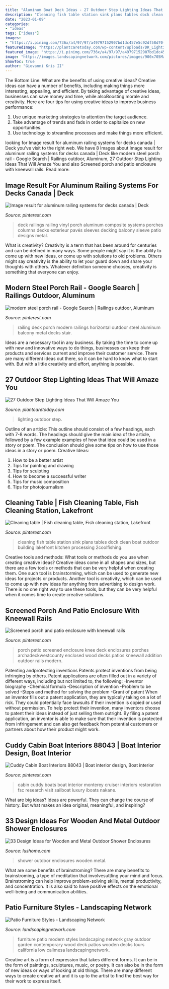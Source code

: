 ```yaml
---
title: "Aluminum Boat Deck Ideas - 27 Outdoor Step Lighting Ideas That Will Amaze You"
description: "Cleaning fish table station sink plans tables dock clean boat outdoor building lakefront kitchen processing 2coolfishing"
date: "2023-01-09"
categories:
- "ideas"
tags: ["ideas"]
images:
- "https://i.pinimg.com/736x/a4/97/97/a49797152907bd1dc457e5c92df58d70--cuddy-cabin-boat-boat-interior.jpg"
featuredImage: "https://plantcaretoday.com/wp-content/uploads/DR_Lighting9.jpg"
featured_image: "https://i.pinimg.com/736x/a4/97/97/a49797152907bd1dc457e5c92df58d70--cuddy-cabin-boat-boat-interior.jpg"
image: "https://images.landscapingnetwork.com/pictures/images/900x705Max/site_8/patio-furniture-modern-gray-landscaping-network_4192.jpg"
ShowToc: true
author: "Giovanni Kris II"
---
```



The Bottom Line: What are the benefits of using creative ideas?
Creative ideas can have a number of benefits, including making things more interesting, appealing, and efficient. By taking advantage of creative ideas, businesses can save money and time, while alsoBoosting morale and creativity. Here are four tips for using creative ideas to improve business performance: 
1. Use unique marketing strategies to attention the target audience.
2. Take advantage of trends and fads in order to capitalize on new opportunities.
3. Use technology to streamline processes and make things more efficient. 

	

		
looking for Image result for aluminum railing systems for decks canada | Deck you've visit to the right web. We have 8 Images about Image result for aluminum railing systems for decks canada | Deck like modern steel porch rail - Google Search | Railings outdoor, Aluminum, 27 Outdoor Step Lighting Ideas That Will Amaze You and also Screened porch and patio enclosure with kneewall rails. Read more:
		
    
## Image Result For Aluminum Railing Systems For Decks Canada | Deck

<img loading=lazy src="https://i.pinimg.com/736x/91/7a/a7/917aa7559b621e3fd114488fa819e909--vinyl-deck-railing-front-porch-railings.jpg" onerror="this.onerror=null;this.src='https://tse2.mm.bing.net/th?id=OIP.hYRW7mU8u8yEASUvQtgM7wHaLH&amp;pid=15.1';" alt="Image result for aluminum railing systems for decks canada | Deck">

_Source: pinterest.com_

>deck railings railing vinyl porch aluminum composite systems porches columns decks exterieur pavés sleeves decking balcony sleeve patio designs metal. 

	

What is creativity?
Creativity is a term that has been around for centuries and can be defined in many ways. Some people might say it is the ability to come up with new ideas, or come up with solutions to old problems. Others might say creativity is the ability to let your guard down and share your thoughts with others. Whatever definition someone chooses, creativity is something that everyone can enjoy.

    
## Modern Steel Porch Rail - Google Search | Railings Outdoor, Aluminum

<img loading=lazy src="https://i.pinimg.com/736x/30/31/47/30314720a197d915cc2fce873ede3198.jpg" onerror="this.onerror=null;this.src='https://tse1.mm.bing.net/th?id=OIP.YuWS2n_dd7isEa4E9EygRAHaFj&amp;pid=15.1';" alt="modern steel porch rail - Google Search | Railings outdoor, Aluminum">

_Source: pinterest.com_

>railing deck porch modern railings horizontal outdoor steel aluminum balcony metal decks stair. 

	

Ideas are a necessary tool in any business. By taking the time to come up with new and innovative ways to do things, businesses can keep their products and services current and improve their customer service. There are many different ideas out there, so it can be hard to know what to start with. But with a little creativity and effort, anything is possible.

    
## 27 Outdoor Step Lighting Ideas That Will Amaze You

<img loading=lazy src="https://plantcaretoday.com/wp-content/uploads/DR_Lighting9.jpg" onerror="this.onerror=null;this.src='https://tse2.mm.bing.net/th?id=OIP.OEn1LGOyygR6NOiJ7J3vdwHaJ4&amp;pid=15.1';" alt="27 Outdoor Step Lighting Ideas That Will Amaze You">

_Source: plantcaretoday.com_

>lighting outdoor step. 

	

Outline of an article: This outline should consist of a few headings, each with 7-8 words. The headings should give the main idea of the article, followed by a few example examples of how that idea could be used in a story or poem. The conclusion should give some tips on how to use those ideas in a story or poem.
Creative Ideas:

1. How to be a better artist 
2. Tips for painting and drawing 
3. Tips for sculpting 
4. How to become a successful writer 
5. Tips for music composition 
6. Tips for photojournalism 

    
## Cleaning Table | Fish Cleaning Table, Fish Cleaning Station, Lakefront

<img loading=lazy src="https://i.pinimg.com/736x/08/8e/da/088edaf710683d0204ac357cea0c2231--fish-cleaning-table-discussion.jpg" onerror="this.onerror=null;this.src='https://tse2.mm.bing.net/th?id=OIP.yx-ka22EJW7XC6M7heiuLAHaE6&amp;pid=15.1';" alt="Cleaning table | Fish cleaning table, Fish cleaning station, Lakefront">

_Source: pinterest.com_

>cleaning fish table station sink plans tables dock clean boat outdoor building lakefront kitchen processing 2coolfishing. 

	

Creative tools and methods: What tools or methods do you use when creating creative ideas?
Creative ideas come in all shapes and sizes, but there are a few tools or methods that can be very helpful when creating them. One such tool is brainstorming, which can be used to generate new ideas for projects or products. Another tool is creativity, which can be used to come up with new ideas for anything from advertising to design work. There is no one right way to use these tools, but they can be very helpful when it comes time to create creative solutions.

    
## Screened Porch And Patio Enclosure With Kneewall Rails

<img loading=lazy src="https://i.pinimg.com/736x/97/ec/1f/97ec1f0f779690a646be40e712cfd28e--patio-enclosures-porch-and-patio.jpg" onerror="this.onerror=null;this.src='https://tse2.mm.bing.net/th?id=OIP.mxxTzdYG2-t89Sv0ofRU7AHaHa&amp;pid=15.1';" alt="Screened porch and patio enclosure with kneewall rails">

_Source: pinterest.com_

>porch patio screened enclosure knee deck enclosures porches archadeckwestcounty enclosed wood decks patios kneewall addition outdoor rails modern. 

	

Patenting andprotecting inventions
Patents protect inventions from being infringing by others. Patent applications are often filled out in a variety of different ways, including but not limited to, the following: 
-Inventor biography 
-Chemical formula 
-Description of invention 
-Problem to be solved 
-Steps and method for solving the problem 
-Grant of patent 
When an inventor fills out a patent application, they are typically taking on a lot of risk. They could potentially face lawsuits if their invention is copied or used without permission. To help protect their invention, many inventors choose to patent their ideas instead of just selling them outright. By filing a patent application, an inventor is able to make sure that their invention is protected from infringement and can also get feedback from potential customers or partners about how their product might work.

    
## Cuddy Cabin Boat Interiors 88043 | Boat Interior Design, Boat Interior

<img loading=lazy src="https://i.pinimg.com/736x/a4/97/97/a49797152907bd1dc457e5c92df58d70--cuddy-cabin-boat-boat-interior.jpg" onerror="this.onerror=null;this.src='https://tse3.mm.bing.net/th?id=OIP.l2B-3IakprKKHWQjq4UNUwHaE6&amp;pid=15.1';" alt="Cuddy Cabin Boat Interiors 88043 | Boat interior design, Boat interior">

_Source: pinterest.com_

>cabin cuddy boats boat interior monterey cruiser interiors restoration fsc research visit sailboat luxury iboats nakane. 

	

What are big ideas?
Ideas are powerful. They can change the course of history. But what makes an idea original, meaningful, and inspiring?

    
## 33 Design Ideas For Wooden And Metal Outdoor Shower Enclosures

<img loading=lazy src="https://www.lushome.com/wp-content/uploads/2015/04/outdoor-shower-enclosures-design-ideas-22.jpg" onerror="this.onerror=null;this.src='https://tse4.mm.bing.net/th?id=OIP.ZBB2DtvBKVXcfkzxCMs4bQAAAA&amp;pid=15.1';" alt="33 Design Ideas for Wooden and Metal Outdoor Shower Enclosures">

_Source: lushome.com_

>shower outdoor enclosures wooden metal. 

	

What are some benefits of brainstroming?
There are many benefits to brainstroming, a type of meditation that involvesuttling your mind and focus. Brainstroming can help improve problem-solving skills, mental productivity, and concentration. It is also said to have positive effects on the emotional well-being and communication abilities.

    
## Patio Furniture Styles - Landscaping Network

<img loading=lazy src="https://images.landscapingnetwork.com/pictures/images/900x705Max/site_8/patio-furniture-modern-gray-landscaping-network_4192.jpg" onerror="this.onerror=null;this.src='https://tse1.mm.bing.net/th?id=OIP.NrPFer2Xi7jcWl1ldboa1gHaE9&amp;pid=15.1';" alt="Patio Furniture Styles - Landscaping Network">

_Source: landscapingnetwork.com_

>furniture patio modern styles landscaping network gray outdoor garden contemporary wood deck patios wooden decks tours california low calimesa landscapingnetwork. 

	

Creative art is a form of expression that takes different forms. It can be in the form of paintings, sculptures, music, or poetry. It can also be in the form of new ideas or ways of looking at old things. There are many different ways to create creative art and it is up to the artist to find the best way for their work to express itself.


